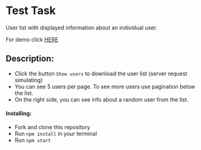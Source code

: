 # Test Task

User list with displayed information about an individual user.

For demo click [HERE](https://antonskliarov.github.io/user-list/)


## Description:

* Click the button `Show users` to download the user list (server request simulating)
* You can see 5 users per page. To see more users use pagination below the list.
* On the right side, you can see info about a random user from the list.


#### Installing:

* Fork and clone this repository
* Run `npm install` in your terminal
* Run `npm start`

